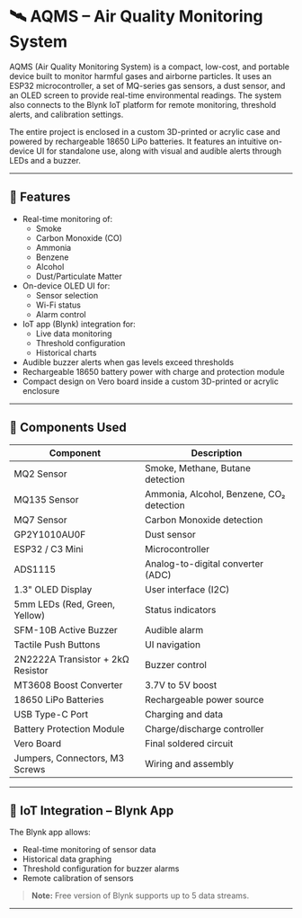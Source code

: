 # 🛰️ AQMS – Air Quality Monitoring System

AQMS (Air Quality Monitoring System) is a compact, low-cost, and portable device built to monitor harmful gases and airborne particles. It uses an ESP32 microcontroller, a set of MQ-series gas sensors, a dust sensor, and an OLED screen to provide real-time environmental readings. The system also connects to the Blynk IoT platform for remote monitoring, threshold alerts, and calibration settings.

The entire project is enclosed in a custom 3D-printed or acrylic case and powered by rechargeable 18650 LiPo batteries. It features an intuitive on-device UI for standalone use, along with visual and audible alerts through LEDs and a buzzer.

---

## 🔧 Features

- Real-time monitoring of:
  - Smoke
  - Carbon Monoxide (CO)
  - Ammonia
  - Benzene
  - Alcohol
  - Dust/Particulate Matter
- On-device OLED UI for:
  - Sensor selection
  - Wi-Fi status
  - Alarm control
- IoT app (Blynk) integration for:
  - Live data monitoring
  - Threshold configuration
  - Historical charts
- Audible buzzer alerts when gas levels exceed thresholds
- Rechargeable 18650 battery power with charge and protection module
- Compact design on Vero board inside a custom 3D-printed or acrylic enclosure

---

## 🧰 Components Used

| Component                             | Description                                      |
|--------------------------------------|--------------------------------------------------|
| MQ2 Sensor                            | Smoke, Methane, Butane detection                |
| MQ135 Sensor                          | Ammonia, Alcohol, Benzene, CO₂ detection        |
| MQ7 Sensor                            | Carbon Monoxide detection                       |
| GP2Y1010AU0F                          | Dust sensor                                     |
| ESP32 / C3 Mini                       | Microcontroller                                 |
| ADS1115                               | Analog-to-digital converter (ADC)               |
| 1.3" OLED Display                     | User interface (I2C)                            |
| 5mm LEDs (Red, Green, Yellow)         | Status indicators                               |
| SFM-10B Active Buzzer                 | Audible alarm                                   |
| Tactile Push Buttons                  | UI navigation                                   |
| 2N2222A Transistor + 2kΩ Resistor     | Buzzer control                                  |
| MT3608 Boost Converter                | 3.7V to 5V boost                                |
| 18650 LiPo Batteries                  | Rechargeable power source                       |
| USB Type-C Port                       | Charging and data                               |
| Battery Protection Module             | Charge/discharge controller                     |
| Vero Board                            | Final soldered circuit                          |
| Jumpers, Connectors, M3 Screws        | Wiring and assembly                             |

---

## 📲 IoT Integration – Blynk App

The Blynk app allows:
- Real-time monitoring of sensor data
- Historical data graphing
- Threshold configuration for buzzer alarms
- Remote calibration of sensors

> **Note:** Free version of Blynk supports up to 5 data streams.

---
